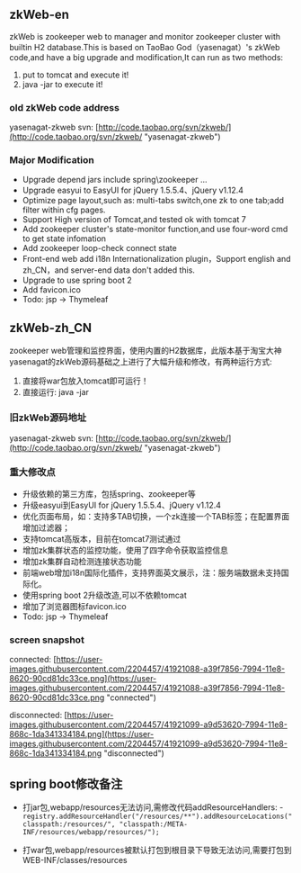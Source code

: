 ## zkWeb-en

zkWeb is zookeeper web to manager and monitor zookeeper cluster with builtin H2 database.This is based on TaoBao God（yasenagat）'s zkWeb code,and have a big upgrade and modification,It can run as two methods:

1. put <war-file> to tomcat and execute it!
2. java -jar <jar-file> to execute it!

### old zkWeb code address

yasenagat-zkweb svn: [http://code.taobao.org/svn/zkweb/](http://code.taobao.org/svn/zkweb/ "yasenagat-zkweb")

### Major Modification

- Upgrade depend jars include spring\zookeeper ...
- Upgrade easyui to EasyUI for jQuery 1.5.5.4、jQuery v1.12.4
- Optimize page layout,such as: multi-tabs switch,one zk to one tab;add filter within cfg pages.
- Support High version of Tomcat,and tested ok with tomcat 7
- Add zookeeper cluster's state-monitor function,and use four-word cmd to get state infomation
- Add zookeeper loop-check connect state
- Front-end web add i18n Internationalization plugin，Support english and zh_CN，and server-end data don't added this.
- Upgrade to use spring boot 2
- Add favicon.ico
- Todo: jsp -> Thymeleaf

## zkWeb-zh_CN
zookeeper web管理和监控界面，使用内置的H2数据库，此版本基于淘宝大神yasenagat的zkWeb源码基础之上进行了大幅升级和修改，有两种运行方式:

1. 直接将war包放入tomcat即可运行！
2. 直接运行: java -jar <jar-file>

### 旧zkWeb源码地址

yasenagat-zkweb svn: [http://code.taobao.org/svn/zkweb/](http://code.taobao.org/svn/zkweb/ "yasenagat-zkweb")

### 重大修改点

- 升级依赖的第三方库，包括spring、zookeeper等
- 升级easyui到EasyUI for jQuery 1.5.5.4、jQuery v1.12.4
- 优化页面布局，如：支持多TAB切换，一个zk连接一个TAB标签；在配置界面增加过滤器；
- 支持tomcat高版本，目前在tomcat7测试通过
- 增加zk集群状态的监控功能，使用了四字命令获取监控信息
- 增加zk集群自动检测连接状态功能
- 前端web增加i18n国际化插件，支持界面英文展示，注：服务端数据未支持国际化。
- 使用spring boot 2升级改造,可以不依赖tomcat
- 增加了浏览器图标favicon.ico
- Todo: jsp -> Thymeleaf

### screen snapshot

connected: [https://user-images.githubusercontent.com/2204457/41921088-a39f7856-7994-11e8-8620-90cd81dc33ce.png](https://user-images.githubusercontent.com/2204457/41921088-a39f7856-7994-11e8-8620-90cd81dc33ce.png "connected")

disconnected: [https://user-images.githubusercontent.com/2204457/41921099-a9d53620-7994-11e8-868c-1da341334184.png](https://user-images.githubusercontent.com/2204457/41921099-a9d53620-7994-11e8-868c-1da341334184.png "disconnected")

## spring boot修改备注

- 打jar包,webapp/resources无法访问,需修改代码addResourceHandlers:
		- `registry.addResourceHandler("/resources/**").addResourceLocations("classpath:/resources/",
        		"classpath:/META-INF/resources/webapp/resources/");`

- 打war包,webapp/resources被默认打包到根目录下导致无法访问,需要打包到WEB-INF/classes/resources

